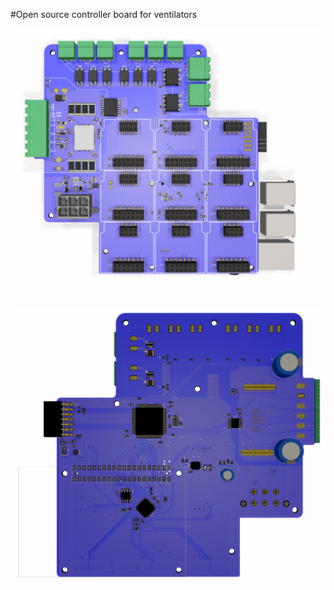 
#Open source controller board for ventilators 

![Top view](/doc/top.png)

![Bottom view](/doc/bot.png)
